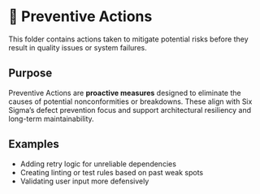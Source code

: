 # 🧰 Preventive Actions

This folder contains actions taken to mitigate potential risks before they result in quality issues or system failures.

## Purpose
Preventive Actions are **proactive measures** designed to eliminate the causes of potential nonconformities or breakdowns. These align with Six Sigma’s defect prevention focus and support architectural resiliency and long-term maintainability.

## Examples
- Adding retry logic for unreliable dependencies
- Creating linting or test rules based on past weak spots
- Validating user input more defensively